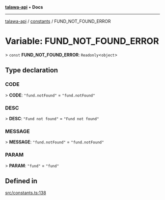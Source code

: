 [**talawa-api**](../../README.md) • **Docs**

***

[talawa-api](../../modules.md) / [constants](../README.md) / FUND\_NOT\_FOUND\_ERROR

# Variable: FUND\_NOT\_FOUND\_ERROR

\> `const` **FUND\_NOT\_FOUND\_ERROR**: `Readonly`\<`object`\>

## Type declaration

### CODE

\> **CODE**: `"fund.notFound"` = `"fund.notFound"`

### DESC

\> **DESC**: `"Fund not found"` = `"Fund not found"`

### MESSAGE

\> **MESSAGE**: `"fund.notFound"` = `"fund.notFound"`

### PARAM

\> **PARAM**: `"fund"` = `"fund"`

## Defined in

[src/constants.ts:138](https://github.com/PalisadoesFoundation/talawa-api/blob/5e38dbf44e47f2fc703410fad29ab5c8f7f26c77/src/constants.ts#L138)
